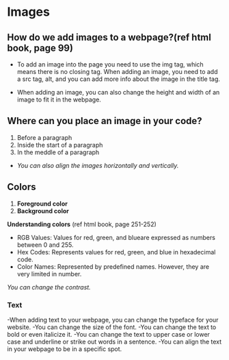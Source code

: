 # Images

## How do we add images to a webpage?(ref html book, page 99)

- To add an image into the page you need to use the img tag, which means there is no closing tag. When adding an image, you need to add a src tag, alt, and you can add more info about the image in the title tag. 

- When adding an image, you can also change the height and width of an image to fit it in the webpage.

## Where can you place an image in your code?

1. Before a paragraph
2. Inside the start of a paragraph
3. In the meddle of a paragraph

- *You can also align the images horizontally and vertically.*

## Colors

1. **Foreground color**
2. **Background color**

**Understanding colors** (ref html book, page 251-252)
- RGB Values: Values for red, green, and blueare expressed as numbers between 0 and 255.
- Hex Codes: Represents values for red, green, and blue in hexadecimal code. 
- Color Names: Represented by predefined names. However, they are very limited in number.

*You can change the contrast.*

### Text

-When adding text to your webpage, you can change the typeface for your website.
-You can change the size of the font.
-You can change the text to bold or even italicize it. 
-You can change the text to upper case or lower case and underline or strike out words in a sentence. 
-You can align the text in your webpage to be in a specific spot.